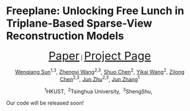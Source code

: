 # Freeplane: Unlocking Free Lunch in Triplane-Based Sparse-View Reconstruction Models

<p align="center">
     <span style="font-size: 30px;"><a href="https://freeplane3d.github.io/">Paper</a></span> | <span style="font-size: 30px;"><a href="https://freeplane3d.github.io/">Project Page</a></span>
</p>

<p align="center">
  <a href="https://github.com/wenqsun">Wenqiang Sun</a><sup>1,3</sup>, 
    <a href="https://thuwzy.github.io/">Zhengyi Wang</a><sup>2,3</sup>, 
    <a href="https://chenshuo20.github.io/">Shuo Chen</a><sup>2</sup>,
    <a href="https://yikaiw.github.io/">Yikai Wang</a><sup>2</sup>, 
    <a href="https://yikaiw.github.io">Zilong Chen</a><sup>2,3</sup>,
  	<a href="https://ml.cs.tsinghua.edu.cn/~jun/">Jun Zhu</a><sup>2,3</sup>,
    <a href="https://eejzhang.people.ust.hk/home.html">Jun Zhang</a><sup>1</sup>
</p>
<p align="center"><sup>1</sup>HKUST,&ensp;<sup>2</sup>Tsinghua University,&ensp;<sup>3</sup>ShengShu,&ensp;

Our code will be released soon!
